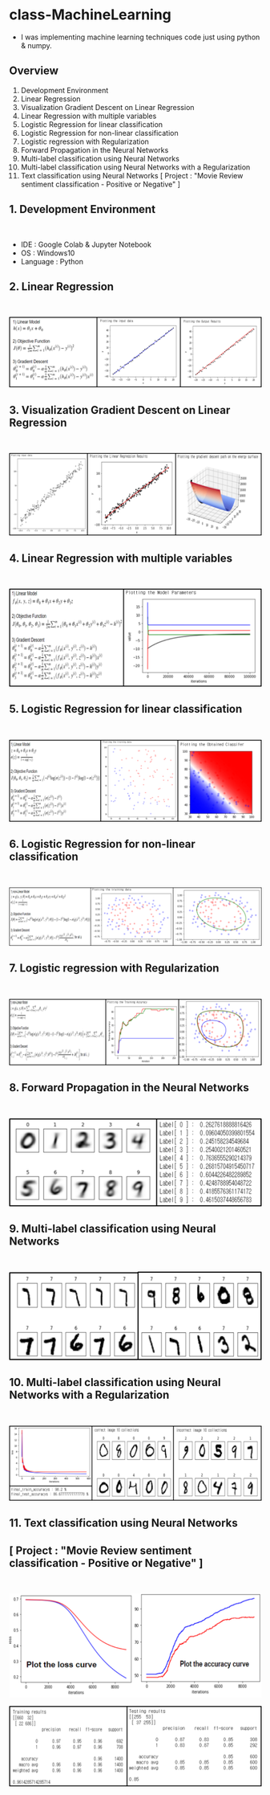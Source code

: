 # class-MachineLearning

- I was implementing machine learning techniques code just using python & numpy.


## Overview

1. Development Environment
2. Linear Regression
3. Visualization Gradient Descent on Linear Regression
4. Linear Regression with multiple variables
5. Logistic Regression for linear classification
6. Logistic Regression for non-linear classification
7. Logistic regression with Regularization
8. Forward Propagation in the Neural Networks
9. Multi-label classification using Neural Networks
10. Multi-label classification using Neural Networks with a Regularization
11. Text classification using Neural Networks [ Project : "Movie Review sentiment classification - Positive or Negative" ]



## 1. Development Environment
<br>

- IDE : Google Colab & Jupyter Notebook
- OS : Windows10
- Language : Python


## 2. Linear Regression
<br>

![alt 2번이미지](/image/img2.png)

## 3. Visualization Gradient Descent on Linear Regression
<br>

![alt 3번이미지](/image/img3.png)

## 4. Linear Regression with multiple variables
<br>

![alt 4번이미지](/image/img4.png)


## 5. Logistic Regression for linear classification
<br>

![alt 5번이미지](/image/img5.png)

## 6. Logistic Regression for non-linear classification
<br>

![alt 6번이미지](/image/img6.png)
## 7. Logistic regression with Regularization
<br>

![alt 7번이미지](/image/img7.png)
## 8. Forward Propagation in the Neural Networks
<br>

![alt 8번이미지](/image/img8.png)
## 9. Multi-label classification using Neural Networks
<br>

![alt 9번이미지](/image/img9.png)
## 10. Multi-label classification using Neural Networks with a Regularization
<br>

![alt 10번이미지](/image/img10.png)
## 11. Text classification using Neural Networks
## [ Project : "Movie Review sentiment classification - Positive or Negative" ]
<br>

![alt 11번이미지](/image/img11.png)
<br>

![alt 12번이미지](/image/img12.png)



